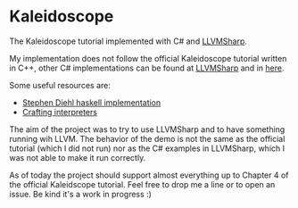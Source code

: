 # Kaleidoscope

The Kaleidoscope tutorial implemented with C# and [LLVMSharp](https://github.com/microsoft/LLVMSharp).

My implementation does not follow the official Kaleidoscope tutorial written in C++, other C# implementations can be found at [LLVMSharp](https://github.com/microsoft/LLVMSharp) and in [here](https://ice1000.org/llvm-cs/en/). 

Some useful resources are:
* [Stephen Diehl haskell implementation](https://www.stephendiehl.com/llvm/)
* [Crafting interpreters](https://www.craftinginterpreters.com/)

The aim of the project was to try to use LLVMSharp and to have something running wih LLVM. The behavior of the demo is not the same as the official tutorial (which I did not run) nor as the C# examples in LLVMSharp, which I was not able to make it run correctly.

As of today the project should support almost everything up to Chapter 4 of the official Kaleidscope tutorial. Feel free to drop me a line or to open an issue. Be kind it's a work in progress :)

